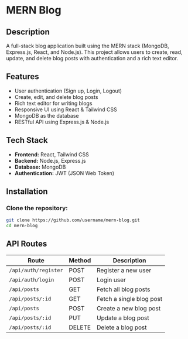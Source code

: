 # MERN Blog

## Description
A full-stack blog application built using the MERN stack (MongoDB, Express.js, React, and Node.js). This project allows users to create, read, update, and delete blog posts with authentication and a rich text editor.

## Features
- User authentication (Sign up, Login, Logout)
- Create, edit, and delete blog posts
- Rich text editor for writing blogs
- Responsive UI using React & Tailwind CSS
- MongoDB as the database
- RESTful API using Express.js & Node.js

## Tech Stack
- **Frontend:** React, Tailwind CSS
- **Backend:** Node.js, Express.js
- **Database:** MongoDB
- **Authentication:** JWT (JSON Web Token)

## Installation
### Clone the repository:
```bash
git clone https://github.com/username/mern-blog.git
cd mern-blog
```

## API Routes
| Route            | Method | Description |
|-----------------|--------|-------------|
| `/api/auth/register` | POST | Register a new user |
| `/api/auth/login` | POST | Login user |
| `/api/posts` | GET | Fetch all blog posts |
| `/api/posts/:id` | GET | Fetch a single blog post |
| `/api/posts` | POST | Create a new blog post |
| `/api/posts/:id` | PUT | Update a blog post |
| `/api/posts/:id` | DELETE | Delete a blog post |


